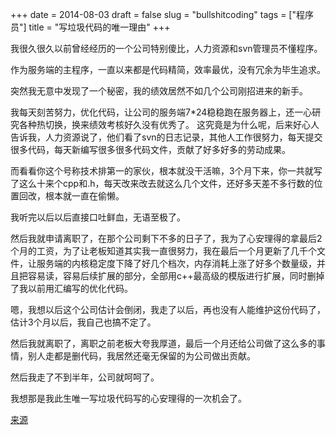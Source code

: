 +++
date = 2014-08-03
draft = false
slug = "bullshitcoding"
tags = ["程序员"]
title = "写垃圾代码的唯一理由"
+++

我很久很久以前曾经经历的一个公司特别傻比，人力资源和svn管理员不懂程序。

作为服务端的主程序，一直以来都是代码精简，效率最优，没有冗余为毕生追求。

突然我无意中发现了一个秘密，我的绩效居然不如几个公司刚招进来的新手。

<!--more-->

我每天刻苦努力，优化代码，让公司的服务端7*24稳稳跑在服务器上，还一心研究各种热切换，换来绩效考核好久没有优秀了。
这究竟是为什么呢，后来好心人告诉我，人力资源说了，他们看了svn的日志记录，其他人工作很努力，每天提交很多代码，每天新编写很多很多代码文件，贡献了好多好多的劳动成果。

而看看你这个号称技术排第一的家伙，根本就没干活嘛，3个月下来，你一共就写了这么十来个cpp和.h，每天改来改去就这么几个文件，还好多天差不多行数的位置回改，根本就一直在偷懒。

我听完以后以后直接口吐鲜血，无语至极了。

然后我就申请离职了，在那个公司剩下不多的日子了，我为了心安理得的拿最后2个月的工资，为了让老板知道其实我一直很努力，我在最后一个月更新了几千个文件，让服务端的内核稳定度下降了好几个档次，内存消耗上涨了好多个数量级，并且把容易读，容易后续扩展的部分，全部用c++最高级的模版进行扩展，同时删掉了我以前用汇编写的优化代码。

嗯，我想以后这个公司估计会倒闭，我走了以后，再也没有人能维护这份代码了，估计3个月以后，我自己也搞不定了。

然后我就离职了，离职之前老板大夸我厚道，最后一个月还给公司做了这么多的事情，别人走都是删代码，我居然还毫无保留的为公司做出贡献。

然后我走了不到半年，公司就呵呵了。

我想那是我此生唯一写垃圾代码写的心安理得的一次机会了。

[来源][1]

[1]: http://www.zhihu.com/question/24665029